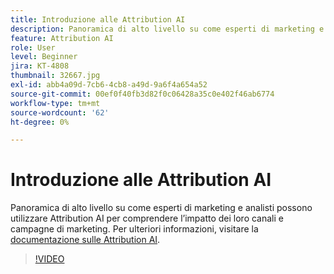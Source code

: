 ```yaml
---
title: Introduzione alle Attribution AI
description: Panoramica di alto livello su come esperti di marketing e analisti possono utilizzare Attribution AI per comprendere l’impatto dei loro canali e campagne di marketing.
feature: Attribution AI
role: User
level: Beginner
jira: KT-4808
thumbnail: 32667.jpg
exl-id: abb4a09d-7cb6-4cb8-a49d-9a6f4a654a52
source-git-commit: 00ef0f40fb3d82f0c06428a35c0e402f46ab6774
workflow-type: tm+mt
source-wordcount: '62'
ht-degree: 0%

---
```


# Introduzione alle Attribution AI

Panoramica di alto livello su come esperti di marketing e analisti possono utilizzare Attribution AI per comprendere l’impatto dei loro canali e campagne di marketing. Per ulteriori informazioni, visitare la [documentazione sulle Attribution AI](https://experienceleague.adobe.com/docs/experience-platform/intelligent-services/attribution-ai/overview.html).

>[!VIDEO](https://video.tv.adobe.com/v/32667?learn=on)
